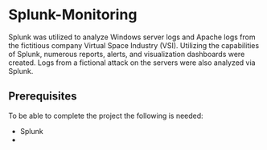 # Splunk-Monitoring
Splunk was utilized to analyze Windows server logs and Apache logs from the fictitious company Virtual Space Industry (VSI). Utilizing the capabilities of Splunk, numerous reports, alerts, and visualization dashboards were created. Logs from a fictional attack on the servers were also analyzed via Splunk.

## Prerequisites
To be able to complete the project the following is needed:
- Splunk
- 
